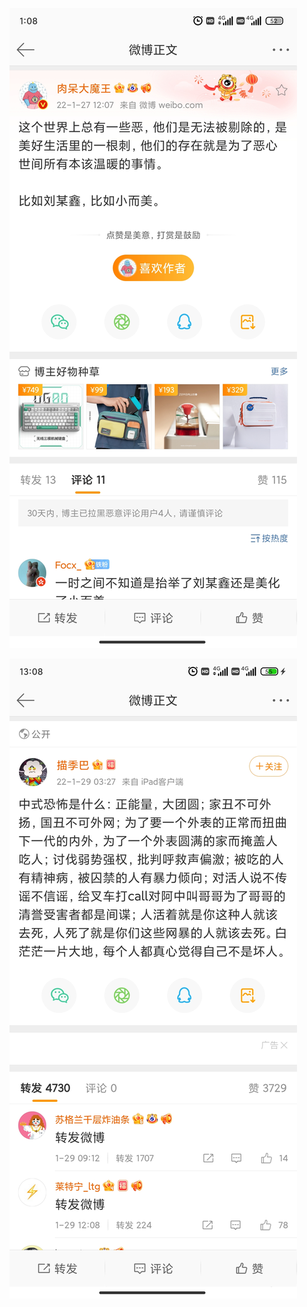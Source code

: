 ![Screenshot_2022-01-30-01-08-33-449_com.sina.weibo.jpg](../_resources/Screenshot_2022-01-30-01-08-33-449_com.sina.weibo.jpg)

![Screenshot_2022-01-29-13-08-49-532_com.sina.weibo.jpg](../_resources/Screenshot_2022-01-29-13-08-49-532_com.sina.weibo.jpg)